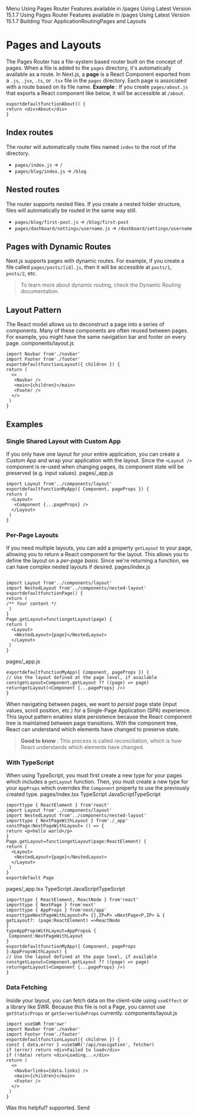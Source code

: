 Menu
Using Pages Router
Features available in /pages
Using Latest Version
15.1.7
Using Pages Router
Features available in /pages
Using Latest Version
15.1.7
Building Your ApplicationRoutingPages and Layouts
# Pages and Layouts
The Pages Router has a file-system based router built on the concept of pages.
When a file is added to the `pages` directory, it's automatically available as a route.
In Next.js, a **page** is a React Component exported from a `.js`, `.jsx`, `.ts`, or `.tsx` file in the `pages` directory. Each page is associated with a route based on its file name.
**Example** : If you create `pages/about.js` that exports a React component like below, it will be accessible at `/about`.
```
exportdefaultfunctionAbout() {
return <div>About</div>
}
```

## Index routes
The router will automatically route files named `index` to the root of the directory.
  * `pages/index.js` → `/`
  * `pages/blog/index.js` → `/blog`


## Nested routes
The router supports nested files. If you create a nested folder structure, files will automatically be routed in the same way still.
  * `pages/blog/first-post.js` → `/blog/first-post`
  * `pages/dashboard/settings/username.js` → `/dashboard/settings/username`


## Pages with Dynamic Routes
Next.js supports pages with dynamic routes. For example, if you create a file called `pages/posts/[id].js`, then it will be accessible at `posts/1`, `posts/2`, etc.
> To learn more about dynamic routing, check the Dynamic Routing documentation.
## Layout Pattern
The React model allows us to deconstruct a page into a series of components. Many of these components are often reused between pages. For example, you might have the same navigation bar and footer on every page.
components/layout.js
```
import Navbar from'./navbar'
import Footer from'./footer'
exportdefaultfunctionLayout({ children }) {
return (
  <>
   <Navbar />
   <main>{children}</main>
   <Footer />
  </>
 )
}
```

## Examples
### Single Shared Layout with Custom App
If you only have one layout for your entire application, you can create a Custom App and wrap your application with the layout. Since the `<Layout />` component is re-used when changing pages, its component state will be preserved (e.g. input values).
pages/_app.js
```
import Layout from'../components/layout'
exportdefaultfunctionMyApp({ Component, pageProps }) {
return (
  <Layout>
   <Component {...pageProps} />
  </Layout>
 )
}
```

### Per-Page Layouts
If you need multiple layouts, you can add a property `getLayout` to your page, allowing you to return a React component for the layout. This allows you to define the layout on a _per-page basis_. Since we're returning a function, we can have complex nested layouts if desired.
pages/index.js
```

import Layout from'../components/layout'
import NestedLayout from'../components/nested-layout'
exportdefaultfunctionPage() {
return (
/** Your content */
 )
}
Page.getLayout=functiongetLayout(page) {
return (
  <Layout>
   <NestedLayout>{page}</NestedLayout>
  </Layout>
 )
}
```

pages/_app.js
```
exportdefaultfunctionMyApp({ Component, pageProps }) {
// Use the layout defined at the page level, if available
constgetLayout=Component.getLayout ?? ((page) => page)
returngetLayout(<Component {...pageProps} />)
}
```

When navigating between pages, we want to _persist_ page state (input values, scroll position, etc.) for a Single-Page Application (SPA) experience.
This layout pattern enables state persistence because the React component tree is maintained between page transitions. With the component tree, React can understand which elements have changed to preserve state.
> **Good to know** : This process is called reconciliation, which is how React understands which elements have changed.
### With TypeScript
When using TypeScript, you must first create a new type for your pages which includes a `getLayout` function. Then, you must create a new type for your `AppProps` which overrides the `Component` property to use the previously created type.
pages/index.tsx
TypeScript
JavaScriptTypeScript
```
importtype { ReactElement } from'react'
import Layout from'../components/layout'
import NestedLayout from'../components/nested-layout'
importtype { NextPageWithLayout } from'./_app'
constPage:NextPageWithLayout= () => {
return <p>hello world</p>
}
Page.getLayout=functiongetLayout(page:ReactElement) {
return (
  <Layout>
   <NestedLayout>{page}</NestedLayout>
  </Layout>
 )
}
exportdefault Page
```

pages/_app.tsx
TypeScript
JavaScriptTypeScript
```
importtype { ReactElement, ReactNode } from'react'
importtype { NextPage } from'next'
importtype { AppProps } from'next/app'
exporttypeNextPageWithLayout<P= {},IP=P> =NextPage<P,IP> & {
getLayout?: (page:ReactElement) =>ReactNode
}
typeAppPropsWithLayout=AppProps& {
 Component:NextPageWithLayout
}
exportdefaultfunctionMyApp({ Component, pageProps }:AppPropsWithLayout) {
// Use the layout defined at the page level, if available
constgetLayout=Component.getLayout ?? ((page) => page)
returngetLayout(<Component {...pageProps} />)
}
```

### Data Fetching
Inside your layout, you can fetch data on the client-side using `useEffect` or a library like SWR. Because this file is not a Page, you cannot use `getStaticProps` or `getServerSideProps` currently.
components/layout.js
```
import useSWR from'swr'
import Navbar from'./navbar'
import Footer from'./footer'
exportdefaultfunctionLayout({ children }) {
const { data,error } =useSWR('/api/navigation', fetcher)
if (error) return <div>Failed to load</div>
if (!data) return <div>Loading...</div>
return (
  <>
   <Navbarlinks={data.links} />
   <main>{children}</main>
   <Footer />
  </>
 )
}
```

Was this helpful?
supported.
Send
